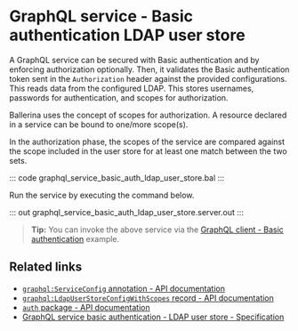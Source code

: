 # GraphQL service - Basic authentication LDAP user store

A GraphQL service can be secured with Basic authentication and by enforcing authorization optionally. Then, it validates the Basic authentication token sent in the `Authorization` header against the provided configurations. This reads data from the configured LDAP. This stores usernames, passwords for authentication, and scopes for authorization.

Ballerina uses the concept of scopes for authorization. A resource declared in a service can be bound to one/more scope(s).

In the authorization phase, the scopes of the service are compared against the scope included in the user store for at least one match between the two sets.

::: code graphql_service_basic_auth_ldap_user_store.bal :::

Run the service by executing the command below.

::: out graphql_service_basic_auth_ldap_user_store.server.out :::

>**Tip:** You can invoke the above service via the [GraphQL client - Basic authentication](/learn/by-example/graphql-client-security-basic-auth/) example.

## Related links
- [`graphql:ServiceConfig` annotation - API documentation](https://lib.ballerina.io/ballerina/graphql/latest/annotations#ServiceConfig)
- [`graphql:LdapUserStoreConfigWithScopes` record - API documentation](https://lib.ballerina.io/ballerina/graphql/latest/records/LdapUserStoreConfigWithScopes)
- [`auth` package - API documentation](https://lib.ballerina.io/ballerina/auth/latest/)
- [GraphQL service basic authentication - LDAP user store - Specification](/spec/graphql/#11112-basic-authentication---ldap-user-store)
